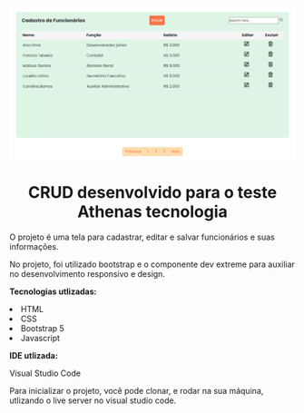 <img src="/img/img_readme.png">

<h1 align="center">CRUD desenvolvido para o teste Athenas tecnologia</h1>

<p>O projeto é uma tela para cadastrar, editar e salvar funcionários e suas informações.</p>

<p>No projeto, foi utilizado bootstrap e o componente dev extreme para auxiliar no desenvolvimento responsivo e design.</p>

<p><strong>Tecnologias utlizadas:</strong></p>
<li>HTML</li>
<li>CSS</li>
<li>Bootstrap 5</li>
<li>Javascript</li>

<p><strong>IDE utlizada:</strong></p>
<p>Visual Studio Code</p>




<p>Para inicializar o projeto, você pode clonar, e rodar na sua máquina, utlizando o live server no visual studio code.</p>

